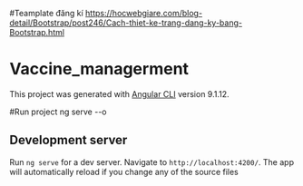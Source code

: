 

#Teamplate đăng kí 
https://hocwebgiare.com/blog-detail/Bootstrap/post246/Cach-thiet-ke-trang-dang-ky-bang-Bootstrap.html

# Vaccine_managerment

This project was generated with [Angular CLI](https://github.com/angular/angular-cli) version 9.1.12.

#Run project 
ng serve --o

## Development server

Run `ng serve` for a dev server. Navigate to `http://localhost:4200/`. The app will automatically reload if you change any of the source files
